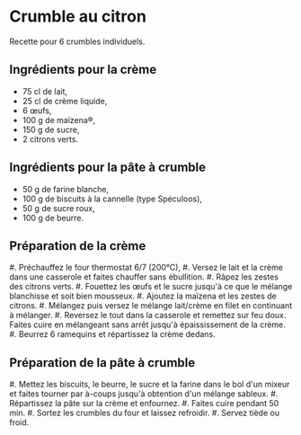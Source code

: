 # Crumble au citron

Recette pour 6 crumbles individuels.

## Ingrédients pour la crème

- 75 cl de lait,
- 25 cl de crème liquide,
- 6 œufs,
- 100 g de maïzena®,
- 150 g de sucre,
- 2 citrons verts.

## Ingrédients pour la pâte à crumble

- 50 g de farine blanche,
- 100 g de biscuits à la cannelle (type Spéculoos),
- 50 g de sucre roux,
- 100 g de beurre.

## Préparation de la crème

#. Préchauffez le four thermostat 6/7 (200°C),
#. Versez le lait et la crème dans une casserole et faites chauffer sans ébullition.
#. Râpez les zestes des citrons verts.
#. Fouettez les œufs et le sucre jusqu'à ce que le mélange blanchisse et soit bien mousseux.
#. Ajoutez la maïzena et les zestes de citrons.
#. Mélangez puis versez le mélange lait/crème en filet en continuant à mélanger.
#. Reversez le tout dans la casserole et remettez sur feu doux. Faites cuire en mélangeant sans arrêt jusqu'à épaississement de la crème.
#. Beurrez 6 ramequins et répartissez la crème dedans.

## Préparation de la pâte à crumble

#. Mettez les biscuits, le beurre, le sucre et la farine dans le bol d'un mixeur et faites tourner par à-coups jusqu'à obtention d'un mélange sableux.
#. Répartissez la pâte sur la crème et enfournez.
#. Faites cuire pendant 50 min.
#. Sortez les crumbles du four et laissez refroidir.
#. Servez tiède ou froid.

